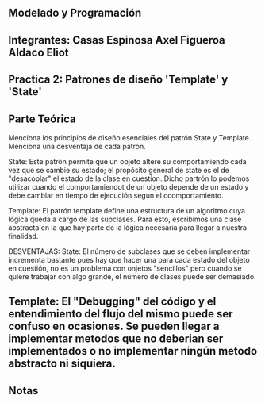 Modelado y Programación
---------------------------------------------------
Integrantes:
Casas Espinosa Axel
Figueroa Aldaco Eliot
---------------------------------------------------
Practica 2: Patrones de diseño 'Template' y 'State'
---------------------------------------------------
Parte Teórica
---------------------------------------------------
Menciona los principios de diseño esenciales del patrón State y Template. Menciona una desventaja de cada patrón.

State: Este patrón permite que un objeto altere su comportamiendo cada vez que se cambie su estado; el propósito
general de state es el de "desacoplar" el estado de la clase en cuestion. Dicho partrón lo podemos utilizar cuando
el comportamiendot de un objeto depende de un estado y debe cambiar en tiempo de ejecución segun el ccomportamiento.

Template: El patrón template define una estructura de un algoritmo cuya lógica queda a cargo de las subclases. Para
esto, escribimos una clase abstracta en la que hay parte de la lógica necesaria para llegar a nuestra finalidad.

DESVENTAJAS:
State: El número de subclases que se deben implementar incrementa bastante pues hay que hacer una para cada estado
del objeto en cuestión, no es un problema con onjetos "sencillos" pero cuando se quiere trabajar con algo grande,
el número de clases puede ser demasiado.

Template: El "Debugging" del código y el entendimiento del flujo del mismo puede ser confuso en ocasiones. Se pueden
llegar a implementar metodos que no deberian ser implementados o no implementar ningún metodo abstracto ni siquiera.
---------------------------------------------------
Notas
---------------------------------------------------